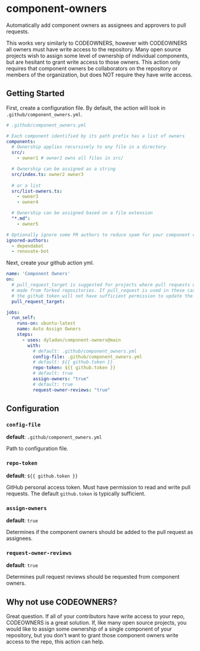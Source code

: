 # component-owners

Automatically add component owners as assignees and approvers to pull requests.

This works very similarly to CODEOWNERS, however with CODEOWNERS all owners must have write access to the repository.
Many open source projects wish to assign some level of ownership of individual components, but are hesitant to grant write access to those owners.
This action only requires that component owners be collaborators on the repository or members of the organization, but does NOT require they have write access.

## Getting Started

First, create a configuration file.
By default, the action will look in `.github/component_owners.yml`.

```yaml
# .github/component_owners.yml

# Each component identified by its path prefix has a list of owners
components:
  # Ownership applies recursively to any file in a directory
  src/:
    - owner1 # owner1 owns all files in src/

  # Ownership can be assigned as a string
  src/index.ts: owner2 owner3
  
  # or a list
  src/list-owners.ts:
    - owner3
    - owner4

  # Ownership can be assigned based on a file extension
  "*.md":
    - owner5

# Optionally ignore some PR authors to reduce spam for your component owners
ignored-authors:
  - dependabot
  - renovate-bot
```

Next, create your github action yml.

```yaml
name: 'Component Owners'
on:
  # pull_request_target is suggested for projects where pull requests will be
  # made from forked repositories. If pull_request is used in these cases,
  # the github token will not have sufficient permission to update the PR.
  pull_request_target:

jobs:
  run_self:
    runs-on: ubuntu-latest
    name: Auto Assign Owners
    steps:
      - uses: dyladan/component-owners@main
        with:
          # default: .github/component_owners.yml
          config-file: .github/component_owners.yml
          # default: ${{ github.token }}
          repo-token: ${{ github.token }} 
          # default: true
          assign-owners: "true"
          # default: true
          request-owner-reviews: "true"
```

## Configuration

### `config-file`

**default**: `.github/component_owners.yml`

Path to configuration file.

### `repo-token`

**default**: `${{ github.token }}`

GitHub personal access token.
Must have permission to read and write pull requests.
The default `github.token` is typically sufficient.

### `assign-owners`

**default**: `true`

Determines if the component owners should be added to the pull request as assignees.

### `request-owner-reviews`

**default**: `true`

Determines pull request reviews should be requested from component owners.

## Why not use CODEOWNERS?

Great question.
If all of your contributors have write access to your repo, CODEOWNERS is a great solution.
If, like many open source projects, you would like to assign some ownership of a single component of your repository, but you don't want to grant those component owners write access to the repo, this action can help.

